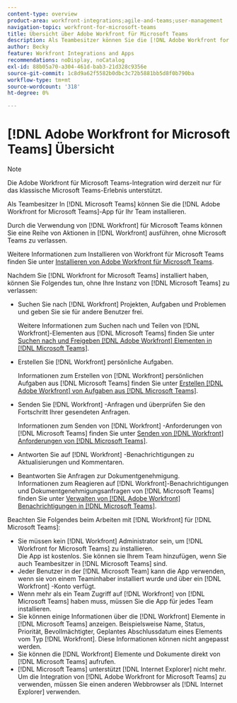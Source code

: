 ```yaml
---
content-type: overview
product-area: workfront-integrations;agile-and-teams;user-management
navigation-topic: workfront-for-microsoft-teams
title: Übersicht über Adobe Workfront für Microsoft Teams
description: Als Teambesitzer können Sie die [!DNL Adobe Workfront for Microsoft Teams] App für Ihr Team installieren.
author: Becky
feature: Workfront Integrations and Apps
recommendations: noDisplay, noCatalog
exl-id: 88b05a70-a304-461d-bab3-21d328c9356e
source-git-commit: 1c8d9a62f5582b0dbc3c72b5881bb5d8f0b790ba
workflow-type: tm+mt
source-wordcount: '318'
ht-degree: 0%

---
```


# [!DNL Adobe Workfront for Microsoft Teams] Übersicht

<!-- Audited: 12/2023 -->

>[!NOTE]
>
>Die Adobe Workfront für Microsoft Teams-Integration wird derzeit nur für das klassische Microsoft Teams-Erlebnis unterstützt.

Als Teambesitzer In [!DNL Microsoft Teams] können Sie die [!DNL Adobe Workfront for Microsoft Teams]-App für Ihr Team installieren.

Durch die Verwendung von [!DNL Workfront] für Microsoft Teams können Sie eine Reihe von Aktionen in [!DNL Workfront] ausführen, ohne Microsoft Teams zu verlassen.

Weitere Informationen zum Installieren von Workfront für Microsoft Teams finden Sie unter [Installieren von Adobe Workfront für Microsoft Teams](../../workfront-integrations-and-apps/using-workfront-with-microsoft-teams/install-workfront-ms-teams.md).

Nachdem Sie [!DNL Workfront for Microsoft Teams] installiert haben, können Sie Folgendes tun, ohne Ihre Instanz von [!DNL Microsoft Teams] zu verlassen:

* Suchen Sie nach [!DNL Workfront] Projekten, Aufgaben und Problemen und geben Sie sie für andere Benutzer frei.

  Weitere Informationen zum Suchen nach und Teilen von [!DNL Workfront]-Elementen aus [!DNL Microsoft Teams] finden Sie unter [Suchen nach und Freigeben [!DNL Adobe Workfront] Elementen in  [!DNL Microsoft Teams]](../../workfront-integrations-and-apps/using-workfront-with-microsoft-teams/search-for-and-share-wf-items-in-ms-teams.md).

* Erstellen Sie [!DNL Workfront] persönliche Aufgaben.

  Informationen zum Erstellen von [!DNL Workfront] persönlichen Aufgaben aus [!DNL Microsoft Teams] finden Sie unter [Erstellen [!DNL Adobe Workfront] von Aufgaben aus  [!DNL Microsoft Teams]](../../workfront-integrations-and-apps/using-workfront-with-microsoft-teams/create-workfront-tasks-from-ms-teams.md).

* Senden Sie [!DNL Workfront] -Anfragen und überprüfen Sie den Fortschritt Ihrer gesendeten Anfragen.

  Informationen zum Senden von [!DNL Workfront] -Anforderungen von [!DNL Microsoft Teams] finden Sie unter [Senden von  [!DNL Workfront] Anforderungen von  [!DNL Microsoft Teams]](../../workfront-integrations-and-apps/using-workfront-with-microsoft-teams/submit-workfront-requests-from-ms-teams.md).

* Antworten Sie auf [!DNL Workfront] -Benachrichtigungen zu Aktualisierungen und Kommentaren.
* Beantworten Sie Anfragen zur Dokumentgenehmigung.\
   Informationen zum Reagieren auf [!DNL Workfront]-Benachrichtigungen und Dokumentgenehmigungsanfragen von [!DNL Microsoft Teams] finden Sie unter [Verwalten von [!DNL Adobe Workfront] Benachrichtigungen in  [!DNL Microsoft Teams]](../../workfront-integrations-and-apps/using-workfront-with-microsoft-teams/manage-wf-notifications-approval-requests-ms-teams.md).

Beachten Sie Folgendes beim Arbeiten mit [!DNL Workfront] für [!DNL Microsoft Teams]:

* Sie müssen kein [!DNL Workfront] Administrator sein, um [!DNL Workfront for Microsoft Teams] zu installieren.\
   Die App ist kostenlos. Sie können sie Ihrem Team hinzufügen, wenn Sie auch Teambesitzer in [!DNL Microsoft Teams] sind.
* Jeder Benutzer in der [!DNL Microsoft Team] kann die App verwenden, wenn sie von einem Teaminhaber installiert wurde und über ein [!DNL Workfront] -Konto verfügt.
* Wenn mehr als ein Team Zugriff auf [!DNL Workfront] von [!DNL Microsoft Teams] haben muss, müssen Sie die App für jedes Team installieren.
* Sie können einige Informationen über die [!DNL Workfront] Elemente in [!DNL Microsoft Teams] anzeigen. Beispielsweise Name, Status, Priorität, Bevollmächtigter, Geplantes Abschlussdatum eines Elements vom Typ [!DNL Workfront]. Diese Informationen können nicht angepasst werden.
* Sie können die [!DNL Workfront] Elemente und Dokumente direkt von [!DNL Microsoft Teams] aufrufen.
* [!DNL Microsoft Teams] unterstützt [!DNL Internet Explorer] nicht mehr. Um die Integration von [!DNL Adobe Workfront for Microsoft Teams] zu verwenden, müssen Sie einen anderen Webbrowser als [!DNL Internet Explorer] verwenden.
